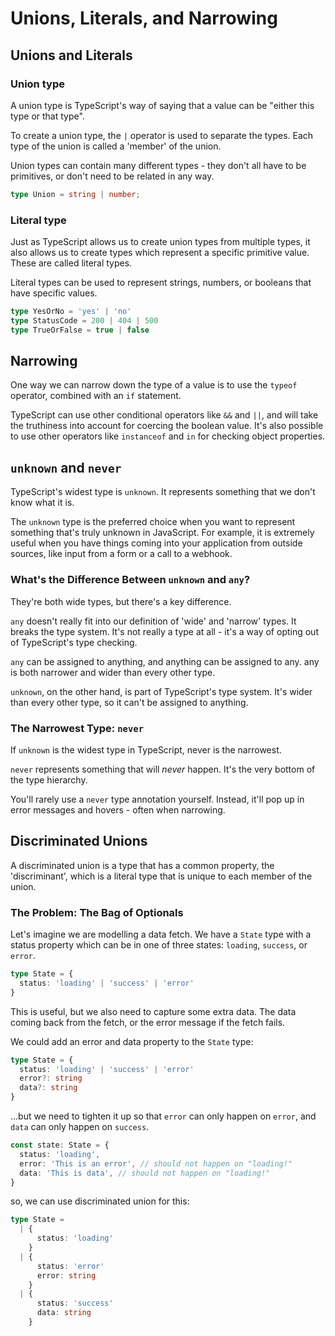 # Unions, Literals, and Narrowing

## Unions and Literals

### Union type

A union type is TypeScript's way of saying that a value can be "either this type or that type".

To create a union type, the `|` operator is used to separate the types. Each type of the union is called a 'member' of the union.

Union types can contain many different types - they don't all have to be primitives, or don't need to be related in any way. 

```ts
type Union = string | number;
```

### Literal type

Just as TypeScript allows us to create union types from multiple types, it also allows us to create types which represent a specific primitive value. These are called literal types.

Literal types can be used to represent strings, numbers, or booleans that have specific values.


```ts
type YesOrNo = 'yes' | 'no'
type StatusCode = 200 | 404 | 500
type TrueOrFalse = true | false
```


## Narrowing

One way we can narrow down the type of a value is to use the `typeof` operator, combined with an `if` statement.

TypeScript can use other conditional operators like `&&` and `||`, and will take the truthiness into account for coercing the boolean value. It's also possible to use other operators like `instanceof` and `in` for checking object properties.

## `unknown` and `never`

TypeScript's widest type is `unknown`. It represents something that we don't know what it is.

The `unknown` type is the preferred choice when you want to represent something that's truly unknown in JavaScript. For example, it is extremely useful when you have things coming into your application from outside sources, like input from a form or a call to a webhook.

### What's the Difference Between `unknown` and `any`?

They're both wide types, but there's a key difference.

`any` doesn't really fit into our definition of 'wide' and 'narrow' types. It breaks the type system. It's not really a type at all - it's a way of opting out of TypeScript's type checking.

`any` can be assigned to anything, and anything can be assigned to any. any is both narrower and wider than every other type.

`unknown`, on the other hand, is part of TypeScript's type system. It's wider than every other type, so it can't be assigned to anything.

### The Narrowest Type: `never`

If `unknown` is the widest type in TypeScript, never is the narrowest.

`never` represents something that will *never* happen. It's the very bottom of the type hierarchy.

You'll rarely use a `never` type annotation yourself. Instead, it'll pop up in error messages and hovers - often when narrowing.

## Discriminated Unions

A discriminated union is a type that has a common property, the 'discriminant', which is a literal type that is unique to each member of the union.

### The Problem: The Bag of Optionals

Let's imagine we are modelling a data fetch. We have a `State` type with a status property which can be in one of three states: `loading`, `success`, or `error`.


```ts
type State = {
  status: 'loading' | 'success' | 'error'
}
```

This is useful, but we also need to capture some extra data. The data coming back from the fetch, or the error message if the fetch fails.

We could add an error and data property to the `State` type:

```ts
type State = {
  status: 'loading' | 'success' | 'error'
  error?: string
  data?: string
}
```

...but we need to tighten it up so that `error` can only happen on `error`, and `data` can only happen on `success`.

```ts
const state: State = {
  status: 'loading',
  error: 'This is an error', // should not happen on "loading!"
  data: 'This is data', // should not happen on "loading!"
}
```

so, we can use discriminated union for this:

```ts
type State =
  | {
      status: 'loading'
    }
  | {
      status: 'error'
      error: string
    }
  | {
      status: 'success'
      data: string
    }
```